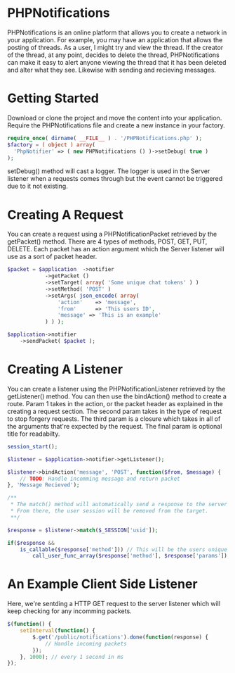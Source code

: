 # PHPNotifications
PHPNotifications is an online platform that allows you to create a network in your application. For example, you may have an application that allows the posting of threads. As a user, I might try and view the thread. If the creator of the thread, at any point, decides to delete the thread, PHPNotifications can make it easy to alert anyone viewing the thread that it has been deleted and alter what they see. Likewise with sending and recieving messages.

# Getting Started
Download or clone the project and move the content into your application. Require the PHPNotifications file and create a new instance in your factory.

```php
require_once( dirname( __FILE__ ) . '/PHPNotifications.php' );
$factory = ( object ) array(
  'PhpNotifier' => ( new PHPNotifications () )->setDebug( true )
);
```

setDebug() method will cast a logger. The logger is used in the Server listener when a requests comes through but the event cannot be triggered due to it not existing.

# Creating A Request
You can create a request using a PHPNotificationPacket retrieved by the getPacket() method. There are 4 types of methods, POST, GET, PUT, DELETE. Each packet has an action argument which the Server listener will use as a sort of packet header.

```php
$packet = $application	->notifier
			->getPacket ()
			->setTarget( array( 'Some unique chat tokens' ) )
			->setMethod( 'POST' )
			->setArgs( json_encode( array(
				'action' 	=> 'message',
				'from'	 	=> 'This users ID',
				'message' => 'This is an example'
			) ) );

$application->notifier
	->sendPacket( $packet );
```

# Creating A Listener
You can create a listener using the PHPNotificationListener retrieved by the getListener() method. You can then use the bindAction() method to create a route. Param 1 takes in the action, or the packet header as explained in the creating a request section. The second param takes in the type of request to stop forgery requests. The third param is a closure which takes in all of the arguments that're expected by the request. The final param is optional title for readabilty.

```php
session_start();

$listener = $application->notifier->getListener();

$listener->bindAction('message', 'POST', function($from, $message) {
	// TODO: Handle incomming message and return packet
}, 'Message Recieved');

/**
 * The match() method will automatically send a response to the server saying that this user session has recieved it.
 * From there, the user session will be removed from the target.
 **/

$response = $listener->match($_SESSION['usid']);

if($response &&
	is_callable($response['method'])) // This will be the users unique session
		call_user_func_array($response['method'], $response['params']);
```

# An Example Client Side Listener
Here, we're sentding a HTTP GET request to the server listener which will keep checking for any incomming packets.

```javascript
$(function() {
	setInterval(function() {
		$.get('/public/notifications').done(function(response) {
			// Handle incoming packets
		});
	}, 1000); // every 1 second in ms
});
```
